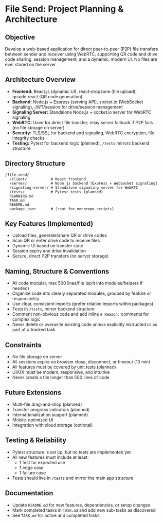# File Send: Project Planning & Architecture

## Objective
Develop a web-based application for direct peer-to-peer (P2P) file transfers between sender and receiver using WebRTC, supporting QR code and drive code sharing, session management, and a dynamic, modern UI. No files are ever stored on the server.

## Architecture Overview
- **Frontend:** React.js (dynamic UI), react-dropzone (file upload), qrcode.react (QR code generation)
- **Backend:** Node.js + Express (serving API), socket.io (WebSocket signaling), JWT/session for drive/session management
- **Signaling Server:** Standalone Node.js + socket.io server for WebRTC signaling
- **WebRTC:** Used for direct file transfer; relay server fallback if P2P fails (no file storage on server)
- **Security:** TLS/SSL for backend and signaling, WebRTC encryption, file integrity checks
- **Testing:** Pytest for backend logic (planned), `/tests` mirrors backend structure

## Directory Structure
```
/file-send/
  /client/           # React frontend
  /server/           # Node.js backend (Express + WebSocket signaling)
  /signaling-server/ # Standalone signaling server for WebRTC
  /tests/            # Pytest tests (planned)
  PLANNING.md
  TASK.md
  README.md
  package.json       # (root for monorepo scripts)
```

## Key Features (Implemented)
- Upload files, generate/share QR or drive codes
- Scan QR or enter drive code to receive files
- Dynamic UI based on transfer state
- Session expiry and drive invalidation
- Secure, direct P2P transfers (no server storage)

## Naming, Structure & Conventions
- All code modular, max 500 lines/file (split into modules/helpers if needed)
- Organize code into clearly separated modules, grouped by feature or responsibility
- Use clear, consistent imports (prefer relative imports within packages)
- Tests in `/tests`, mirror backend structure
- Comment non-obvious code and add inline `# Reason:` comments for complex logic
- Never delete or overwrite existing code unless explicitly instructed or as part of a tracked task

## Constraints
- No file storage on server
- All sessions expire on browser close, disconnect, or timeout (10 min)
- All features must be covered by unit tests (planned)
- UI/UX must be modern, responsive, and intuitive
- Never create a file longer than 500 lines of code

## Future Extensions
- Multi-file drag-and-drop (planned)
- Transfer progress indicators (planned)
- Internationalization support (planned)
- Mobile-optimized UI
- Integration with cloud storage (optional)

## Testing & Reliability
- Pytest structure is set up, but no tests are implemented yet
- All new features must include at least:
  - 1 test for expected use
  - 1 edge case
  - 1 failure case
- Tests should live in `/tests` and mirror the main app structure

## Documentation
- Update `README.md` for new features, dependencies, or setup changes
- Mark completed tasks in `TASK.md` and add new sub-tasks as discovered
- See `TASK.md` for active and completed tasks
